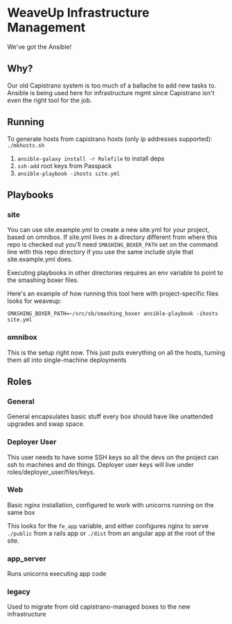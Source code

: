 # WeaveUp Infrastructure Management

We've got the Ansible!

## Why?

Our old Capistrano system is too much of a ballache to add new tasks to.  Ansible is being used here for infrastructure mgmt since Capistrano isn't even the right tool for the job.

## Running

To generate hosts from capistrano hosts (only ip addresses supported): `./mkhosts.sh`

1. `ansible-galaxy install -r Rolefile` to install deps
2. `ssh-add` root keys from Passpack
3. `ansible-playbook -ihosts site.yml`

## Playbooks

### site

You can use site.example.yml to create a new site.yml for your project, based on omnibox. If site.yml lives in a directory different from where this repo is checked out you'll need `SMASHING_BOXER_PATH` set on the command line with this repo directory if you use the same include style that site.example.yml does.

Executing playbooks in other directories requires an env variable to point to the smashing boxer files.

Here's an example of how running this tool here with project-specific files looks for weaveup:

`SMASHING_BOXER_PATH=~/src/sb/smashing_boxer ansible-playbook -ihosts site.yml`

### omnibox

This is the setup right now.  This just puts everything on all the hosts, turning them all into single-machine deployments

## Roles

### General

General encapsulates basic stuff every box should have like unattended upgrades and swap space.

### Deployer User

This user needs to have some SSH keys so all the devs on the project can ssh to machines and do things.  Deployer user keys will live under roles/deployer\_user/files/keys.

### Web

Basic nginx installation, configured to work with unicorns running on the same box

This looks for the `fe_app` variable, and either configures nginx to serve `./public` from a rails app or `./dist` from an angular app at the root of the site.

### app\_server

Runs unicorns executing app code

### legacy

Used to migrate from old capistrano-managed boxes to the new infrastructure
